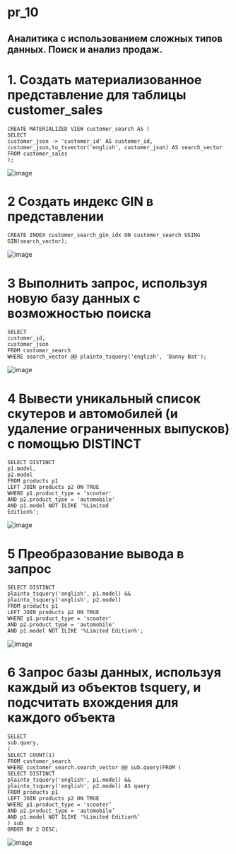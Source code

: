 # pr_10

## Аналитика с использованием сложных типов данных. Поиск и анализ продаж.
# 1. Создать материализованное представление для таблицы customer_sales
```
CREATE MATERIALIZED VIEW customer_search AS (
SELECT
customer_json -> 'customer_id' AS customer_id, customer_json,to_tsvector('english', customer_json) AS search_vector FROM customer_sales
);
```

![image](https://github.com/user-attachments/assets/0339ec9a-3c2d-4f00-ba94-026d144bee2c)

# 2 Создать индекс GIN в представлении
```
CREATE INDEX customer_search_gin_idx ON customer_search USING GIN(search_vector);
```

![image](https://github.com/user-attachments/assets/788b54b0-9b39-47d2-af1b-9d1101306aa5)

# 3 Выполнить запрос, используя новую базу данных с возможностью поиска
```
SELECT
customer_id,
customer_json
FROM customer_search
WHERE search_vector @@ plainto_tsquery('english', 'Danny Bat');
```

![image](https://github.com/user-attachments/assets/dcbfc1d2-7c78-449d-b8d9-c0867262a74f)

# 4 Вывести уникальный список скутеров и автомобилей (и удаление ограниченных выпусков) с помощью DISTINCT
```
SELECT DISTINCT
p1.model,
p2.model
FROM products p1
LEFT JOIN products p2 ON TRUE
WHERE p1.product_type = 'scooter'
AND p2.product_type = 'automobile'
AND p1.model NOT ILIKE '%Limited
Edition%';
```

![image](https://github.com/user-attachments/assets/5d5d76f0-0999-4f33-a77d-b554d57038e9)

# 5 Преобразование вывода в запрос
```
SELECT DISTINCT
plainto_tsquery('english', p1.model) &&
plainto_tsquery('english', p2.model)
FROM products p1
LEFT JOIN products p2 ON TRUE
WHERE p1.product_type = 'scooter'
AND p2.product_type = 'automobile'
AND p1.model NOT ILIKE '%Limited Edition%';
```

![image](https://github.com/user-attachments/assets/ce656360-ee7f-4553-a04e-c1fdde03c7cd)

# 6 Запрос базы данных, используя каждый из объектов tsquery, и подсчитать вхождения для каждого объекта
```
SELECT
sub.query,
(
SELECT COUNT(1)
FROM customer_search
WHERE customer_search.search_vector @@ sub.query)FROM (
SELECT DISTINCT
plainto_tsquery('english', p1.model) &&
plainto_tsquery('english', p2.model) AS query
FROM products p1
LEFT JOIN products p2 ON TRUE
WHERE p1.product_type = 'scooter’
AND p2.product_type = 'automobile’
AND p1.model NOT ILIKE '%Limited Edition%’
) sub
ORDER BY 2 DESC;
```

![image](https://github.com/user-attachments/assets/d799559e-ca3f-4a2e-a794-3629e3294f15)
